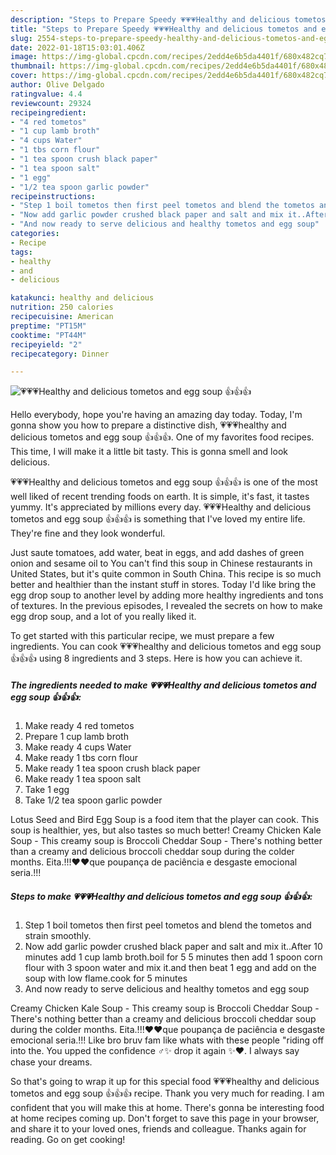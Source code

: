 ```yaml
---
description: "Steps to Prepare Speedy 💗💗💗Healthy and delicious tometos and egg soup 👍👍👍"
title: "Steps to Prepare Speedy 💗💗💗Healthy and delicious tometos and egg soup 👍👍👍"
slug: 2554-steps-to-prepare-speedy-healthy-and-delicious-tometos-and-egg-soup
date: 2022-01-18T15:03:01.406Z
image: https://img-global.cpcdn.com/recipes/2edd4e6b5da4401f/680x482cq70/healthy-and-delicious-tometos-and-egg-soup-recipe-main-photo.jpg
thumbnail: https://img-global.cpcdn.com/recipes/2edd4e6b5da4401f/680x482cq70/healthy-and-delicious-tometos-and-egg-soup-recipe-main-photo.jpg
cover: https://img-global.cpcdn.com/recipes/2edd4e6b5da4401f/680x482cq70/healthy-and-delicious-tometos-and-egg-soup-recipe-main-photo.jpg
author: Olive Delgado
ratingvalue: 4.4
reviewcount: 29324
recipeingredient:
- "4 red tometos"
- "1 cup lamb broth"
- "4 cups Water"
- "1 tbs corn flour"
- "1 tea spoon crush black paper"
- "1 tea spoon salt"
- "1 egg"
- "1/2 tea spoon garlic powder"
recipeinstructions:
- "Step 1 boil tometos then first peel tometos and blend the tometos and strain smoothly."
- "Now add garlic powder crushed black paper and salt and mix it..After 10 minutes add 1 cup lamb broth.boil for 5 5 minutes then add 1 spoon corn flour with 3 spoon water and mix it.and then beat 1 egg and add on the soup with low flame.cook for 5 minutes"
- "And now ready to serve delicious and healthy tometos and egg soup"
categories:
- Recipe
tags:
- healthy
- and
- delicious

katakunci: healthy and delicious 
nutrition: 250 calories
recipecuisine: American
preptime: "PT15M"
cooktime: "PT44M"
recipeyield: "2"
recipecategory: Dinner

---
```



![💗💗💗Healthy and delicious tometos and egg soup 👍👍👍](https://img-global.cpcdn.com/recipes/2edd4e6b5da4401f/680x482cq70/healthy-and-delicious-tometos-and-egg-soup-recipe-main-photo.jpg)

Hello everybody, hope you're having an amazing day today. Today, I'm gonna show you how to prepare a distinctive dish, 💗💗💗healthy and delicious tometos and egg soup 👍👍👍. One of my favorites food recipes. This time, I will make it a little bit tasty. This is gonna smell and look delicious.

💗💗💗Healthy and delicious tometos and egg soup 👍👍👍 is one of the most well liked of recent trending foods on earth. It is simple, it's fast, it tastes yummy. It's appreciated by millions every day. 💗💗💗Healthy and delicious tometos and egg soup 👍👍👍 is something that I've loved my entire life. They're fine and they look wonderful.

Just saute tomatoes, add water, beat in eggs, and add dashes of green onion and sesame oil to You can't find this soup in Chinese restaurants in United States, but it's quite common in South China. This recipe is so much better and healthier than the instant stuff in stores. Today I'd like bring the egg drop soup to another level by adding more healthy ingredients and tons of textures. In the previous episodes, I revealed the secrets on how to make egg drop soup, and a lot of you really liked it.


To get started with this particular recipe, we must prepare a few ingredients. You can cook 💗💗💗healthy and delicious tometos and egg soup 👍👍👍 using 8 ingredients and 3 steps. Here is how you can achieve it.

<!--inarticleads1-->

##### The ingredients needed to make 💗💗💗Healthy and delicious tometos and egg soup 👍👍👍:

1. Make ready 4 red tometos
1. Prepare 1 cup lamb broth
1. Make ready 4 cups Water
1. Make ready 1 tbs corn flour
1. Make ready 1 tea spoon crush black paper
1. Make ready 1 tea spoon salt
1. Take 1 egg
1. Take 1/2 tea spoon garlic powder


Lotus Seed and Bird Egg Soup is a food item that the player can cook. This soup is healthier, yes, but also tastes so much better! Creamy Chicken Kale Soup - This creamy soup is Broccoli Cheddar Soup - There's nothing better than a creamy and delicious broccoli cheddar soup during the colder months. Eita.!!!❤❤que poupança de paciência e desgaste emocional seria.!!! 

<!--inarticleads2-->

##### Steps to make 💗💗💗Healthy and delicious tometos and egg soup 👍👍👍:

1. Step 1 boil tometos then first peel tometos and blend the tometos and strain smoothly.
1. Now add garlic powder crushed black paper and salt and mix it..After 10 minutes add 1 cup lamb broth.boil for 5 5 minutes then add 1 spoon corn flour with 3 spoon water and mix it.and then beat 1 egg and add on the soup with low flame.cook for 5 minutes
1. And now ready to serve delicious and healthy tometos and egg soup


Creamy Chicken Kale Soup - This creamy soup is Broccoli Cheddar Soup - There's nothing better than a creamy and delicious broccoli cheddar soup during the colder months. Eita.!!!❤❤que poupança de paciência e desgaste emocional seria.!!! Like bro bruv fam like whats with these people "riding off into the. You upped the confidence ‍♂️✨ drop it again ✨❤️. I always say chase your dreams. 

So that's going to wrap it up for this special food 💗💗💗healthy and delicious tometos and egg soup 👍👍👍 recipe. Thank you very much for reading. I am confident that you will make this at home. There's gonna be interesting food at home recipes coming up. Don't forget to save this page in your browser, and share it to your loved ones, friends and colleague. Thanks again for reading. Go on get cooking!
